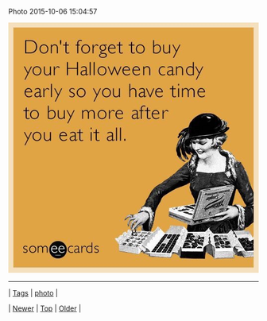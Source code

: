 <!--
title: Photo 2015-10-06 15
date: 2020-06-28T15:27:00.093Z
tags: photo
-->


Photo 2015-10-06 15:04:57

![](130619659546-0.jpg)

<!--BOTTOM-POST-NAVIGATION-->
---

| [Tags](tags.md) | [photo](tag-photo.md) |

| [Newer](130616108053.md) | [Top](index.md) | [Older](130623595329.md) |